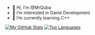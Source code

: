 - 👋 Hi, I’m @MrQuba
- 👀 I’m interested in Game Development
- 🌱 I’m currently learning C++

[![My GitHub Stats](https://github-readme-stats.vercel.app/api?username=MrQuba)](https://github.com/anuraghazra/github-readme-stats)
[![Top Languages](https://github-readme-stats.vercel.app/api/top-langs/?username=MrQuba&layout=compact)](https://github.com/anuraghazra/github-readme-stats)
